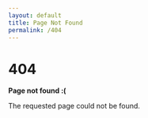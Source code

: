 ```yaml
---
layout: default
title: Page Not Found
permalink: /404
---
```


# 404

**Page not found :(**

The requested page could not be found.
